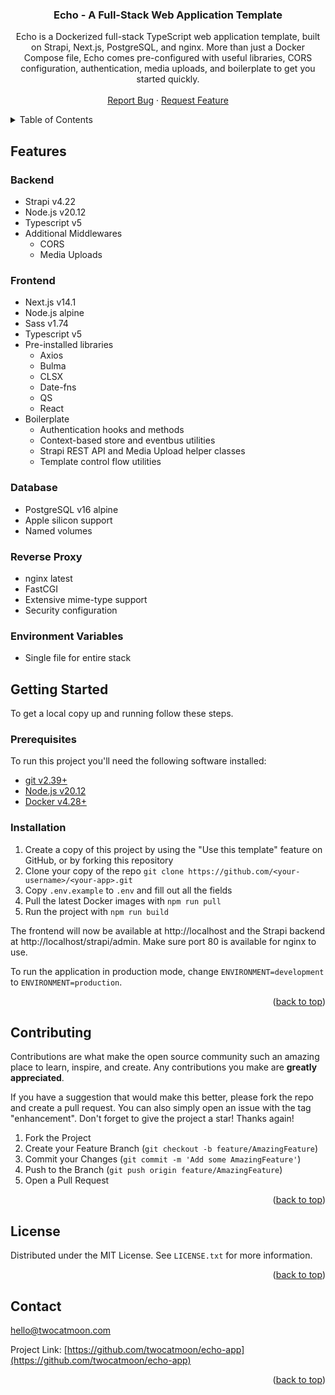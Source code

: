 <!-- Improved compatibility of back to top link: See: https://github.com/othneildrew/Best-README-Template/pull/73 -->
<a name="readme-top"></a>
<!--
*** Thanks for checking out the Best-README-Template. If you have a suggestion
*** that would make this better, please fork the repo and create a pull request
*** or simply open an issue with the tag "enhancement".
*** Don't forget to give the project a star!
*** Thanks again! Now go create something AMAZING! :D
-->



<h3 align="center">Echo - A Full-Stack Web Application Template</h3>

  <p align="center">
    Echo is a Dockerized full-stack TypeScript web application template, built on Strapi, Next.js, PostgreSQL, and nginx. More than just a Docker Compose file, Echo comes pre-configured with useful libraries, CORS configuration, authentication, media uploads, and boilerplate to get you started quickly.
    <br />
    <br />
    <a href="https://github.com/twocatmoon/echo-app/issues/new?labels=bug&template=bug-report---.md">Report Bug</a>
    ·
    <a href="https://github.com/twocatmoon/echo-app/issues/new?labels=enhancement&template=feature-request---.md">Request Feature</a>
  </p>
</div>



<!-- TABLE OF CONTENTS -->
<details>
  <summary>Table of Contents</summary>
  <ol>
    <li>
        <a href="#features">Features</a>
        <ul>
            <li><a href="#backend">Backend</a></li>
            <li><a href="#frontend">Frontend</a></li>
            <li><a href="#database">Database</a></li>
            <li><a href="#reverse-proxy">Reverse Proxy</a></li>
            <li><a href="#containerization">Containerization</a></li>
            <li><a href="#environment-variables">Environment Variables</a></li>
        </ul>
    </li>
    <li>
      <a href="#getting-started">Getting Started</a>
      <ul>
        <li><a href="#prerequisites">Prerequisites</a></li>
        <li><a href="#installation">Installation</a></li>
      </ul>
    </li>
    <li><a href="#usage">Usage</a></li>
    <li><a href="#contributing">Contributing</a></li>
    <li><a href="#license">License</a></li>
    <li><a href="#contact">Contact</a></li>
    <li><a href="#acknowledgments">Acknowledgments</a></li>
  </ol>
</details>



<!-- FEATURES -->
## Features

### Backend
- Strapi v4.22
- Node.js v20.12
- Typescript v5
- Additional Middlewares
    - CORS
    - Media Uploads

### Frontend
- Next.js v14.1
- Node.js alpine
- Sass v1.74
- Typescript v5
- Pre-installed libraries
    - Axios
    - Bulma
    - CLSX
    - Date-fns
    - QS
    - React
- Boilerplate
    - Authentication hooks and methods
    - Context-based store and eventbus utilities
    - Strapi REST API and Media Upload helper classes
    - Template control flow utilities

### Database
- PostgreSQL v16 alpine
- Apple silicon support
- Named volumes

### Reverse Proxy
- nginx latest
- FastCGI
- Extensive mime-type support
- Security configuration

### Environment Variables
- Single file for entire stack



<!-- GETTING STARTED -->
## Getting Started

To get a local copy up and running follow these steps.

### Prerequisites

To run this project you'll need the following software installed:
- [git v2.39+](https://git-scm.com/downloads)
- [Node.js v20.12](https://nodejs.org/en/download)
- [Docker v4.28+](https://www.docker.com/get-started)

### Installation

1. Create a copy of this project by using the "Use this template" feature on GitHub, or by forking this repository
2. Clone your copy of the repo `git clone https://github.com/<your-username>/<your-app>.git`
3. Copy `.env.example` to `.env` and fill out all the fields
4. Pull the latest Docker images with `npm run pull`
5. Run the project with `npm run build`

The frontend will now be available at http://localhost and the Strapi backend at http://localhost/strapi/admin. Make sure port 80 is available for nginx to use.

To run the application in production mode, change `ENVIRONMENT=development` to `ENVIRONMENT=production`.

<p align="right">(<a href="#readme-top">back to top</a>)</p>



<!-- CONTRIBUTING -->
## Contributing

Contributions are what make the open source community such an amazing place to learn, inspire, and create. Any contributions you make are **greatly appreciated**.

If you have a suggestion that would make this better, please fork the repo and create a pull request. You can also simply open an issue with the tag "enhancement".
Don't forget to give the project a star! Thanks again!

1. Fork the Project
2. Create your Feature Branch (`git checkout -b feature/AmazingFeature`)
3. Commit your Changes (`git commit -m 'Add some AmazingFeature'`)
4. Push to the Branch (`git push origin feature/AmazingFeature`)
5. Open a Pull Request

<p align="right">(<a href="#readme-top">back to top</a>)</p>



<!-- LICENSE -->
## License

Distributed under the MIT License. See `LICENSE.txt` for more information.

<p align="right">(<a href="#readme-top">back to top</a>)</p>



<!-- CONTACT -->
## Contact

hello@twocatmoon.com

Project Link: [https://github.com/twocatmoon/echo-app](https://github.com/twocatmoon/echo-app)

<p align="right">(<a href="#readme-top">back to top</a>)</p>



<!-- MARKDOWN LINKS & IMAGES -->
<!-- https://www.markdownguide.org/basic-syntax/#reference-style-links -->
[contributors-shield]: https://img.shields.io/github/contributors/twocatmoon/echo-app.svg?style=for-the-badge
[contributors-url]: https://github.com/twocatmoon/echo-app/graphs/contributors
[forks-shield]: https://img.shields.io/github/forks/twocatmoon/echo-app.svg?style=for-the-badge
[forks-url]: https://github.com/twocatmoon/echo-app/network/members
[stars-shield]: https://img.shields.io/github/stars/twocatmoon/echo-app.svg?style=for-the-badge
[stars-url]: https://github.com/twocatmoon/echo-app/stargazers
[issues-shield]: https://img.shields.io/github/issues/twocatmoon/echo-app.svg?style=for-the-badge
[issues-url]: https://github.com/twocatmoon/echo-app/issues
[license-shield]: https://img.shields.io/github/license/twocatmoon/echo-app.svg?style=for-the-badge
[license-url]: https://github.com/twocatmoon/echo-app/blob/master/LICENSE.txt
[linkedin-shield]: https://img.shields.io/badge/-LinkedIn-black.svg?style=for-the-badge&logo=linkedin&colorB=555
[linkedin-url]: https://linkedin.com/in/linkedin_username
[product-screenshot]: images/screenshot.png
[Next.js]: https://img.shields.io/badge/next.js-000000?style=for-the-badge&logo=nextdotjs&logoColor=white
[Next-url]: https://nextjs.org/
[React.js]: https://img.shields.io/badge/React-20232A?style=for-the-badge&logo=react&logoColor=61DAFB
[React-url]: https://reactjs.org/
[Vue.js]: https://img.shields.io/badge/Vue.js-35495E?style=for-the-badge&logo=vuedotjs&logoColor=4FC08D
[Vue-url]: https://vuejs.org/
[Angular.io]: https://img.shields.io/badge/Angular-DD0031?style=for-the-badge&logo=angular&logoColor=white
[Angular-url]: https://angular.io/
[Svelte.dev]: https://img.shields.io/badge/Svelte-4A4A55?style=for-the-badge&logo=svelte&logoColor=FF3E00
[Svelte-url]: https://svelte.dev/
[Laravel.com]: https://img.shields.io/badge/Laravel-FF2D20?style=for-the-badge&logo=laravel&logoColor=white
[Laravel-url]: https://laravel.com
[Bootstrap.com]: https://img.shields.io/badge/Bootstrap-563D7C?style=for-the-badge&logo=bootstrap&logoColor=white
[Bootstrap-url]: https://getbootstrap.com
[JQuery.com]: https://img.shields.io/badge/jQuery-0769AD?style=for-the-badge&logo=jquery&logoColor=white
[JQuery-url]: https://jquery.com 
